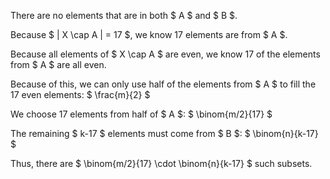 There are no elements that are in both $ A $ and $ B $.

Because $ | X \cap A | = 17 $, we know 17 elements are from $ A $.

Because all elements of $ X \cap A $ are even, we know 17 of the elements from $ A $ are all even.

Because of this, we can only use half of the elements from $ A $ to fill the 17 even elements: $ \frac{m}{2} $

We choose 17 elements from half of $ A $: $ \binom{m/2}{17} $

The remaining $ k-17 $ elements must come from $ B $: $ \binom{n}{k-17} $

Thus, there are $ \binom{m/2}{17} \cdot \binom{n}{k-17} $ such subsets.
